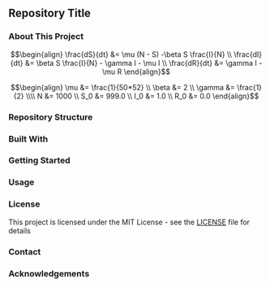 ## Repository Title
### About This Project

```math
\begin{align}
\frac{dS}{dt} &= \mu (N - S) -\beta S \frac{I}{N} \\
\frac{dI}{dt} &= \beta S \frac{I}{N} - \gamma I - \mu I \\
\frac{dR}{dt} &= \gamma I - \mu R
\end{align}
```

```math
\begin{align}
\mu &= \frac{1}{50*52} \\
\beta &= 2 \\
\gamma &= \frac{1}{2} \\\\

N &= 1000 \\
S_0 &= 999.0 \\
I_0 &= 1.0 \\
R_0 &= 0.0
\end{align}
```

### Repository Structure

### Built With

### Getting Started

### Usage

### License
This project is licensed under the MIT License - see the [LICENSE](LICENSE) file for details

### Contact

### Acknowledgements
